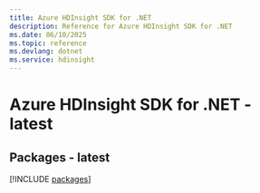 ```yaml
---
title: Azure HDInsight SDK for .NET
description: Reference for Azure HDInsight SDK for .NET
ms.date: 06/10/2025
ms.topic: reference
ms.devlang: dotnet
ms.service: hdinsight
---
```

# Azure HDInsight SDK for .NET - latest
## Packages - latest
[!INCLUDE [packages](hdinsight-index.md)]